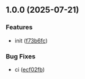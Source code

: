 ## 1.0.0 (2025-07-21)


### Features

* init ([f73b6fc](https://github.com/rodbe-io/eslint-config/commit/f73b6fcf4d2fff4004ffd255834238b8bdf98085))


### Bug Fixes

* ci ([ecf02fb](https://github.com/rodbe-io/eslint-config/commit/ecf02fb69f2985bb479d11105dd4f8cdfd399a09))
